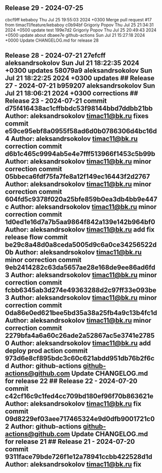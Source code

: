 ## Release 29 - 2024-07-25
cbcf9ff kebaboy Thu Jul 25 19:55:03 2024 +0300 Merge pull request #17 from timac11/feature/kebaboy c0b94bf Grigoriy Popov Thu Jul 25 21:34:31 2024 +0500 update test 199e7d2 Grigoriy Popov Thu Jul 25 20:49:43 2024 +0500 update about dbaee7e github-actions Sun Jul 21 15:27:18 2024 +0000 Update CHANGELOG.md for release 28

## Release 28 - 2024-07-21 27efcff aleksandrsokolov Sun Jul 21 18:22:35 2024 +0300 updates 58079a9 aleksandrsokolov Sun Jul 21 18:22:25 2024 +0300 updates ## Release 27 - 2024-07-21 b959207 aleksandrsokolov Sun Jul 21 18:06:21 2024 +0300 corrections ## Release 23 - 2024-07-21 commit d75f416438ac1cffbbdc53f98144bbd7ddbb21bb Author: aleksandrsokolov <timac11@bk.ru> fixes commit e59ce95ebf8a0955f58ad6d0b0786306d4bc16d4 Author: aleksandrsokolov <timac11@bk.ru> correction commit d6b1c465c9994ab5e4e7fff513966f1453c5b99b Author: aleksandrsokolov <timac11@bk.ru> minor correction commit 05bbeca6fdf75fa7fe8a12f149ec16443f2d2767 Author: aleksandrsokolov <timac11@bk.ru> minor correction commit 604fd5c9378f020a25bfe859b0ea3db4bb9e447c Author: aleksandrsokolov <timac11@bk.ru> minor correction commit 1d0ed1e16d7a7b5aa9864f842a139e142b964bf0 Author: aleksandrsokolov <timac11@bk.ru> add fix release flow commit be29c8a48d0a8ceda5005d9c6a0ce34256522d0b Author: aleksandrsokolov <timac11@bk.ru> minor correction commit 9eb2414282c63da5657ae28e168de9ee86ad6fd3 Author: aleksandrsokolov <timac11@bk.ru> minor correction commit fcbb6345ab3d274e49363288d2c97ff33e093be3 Author: aleksandrsokolov <timac11@bk.ru> minor correction commit 0da86e0ed621bee5bd35a38a25fb4a9c13b4fc1d Author: aleksandrsokolov <timac11@bk.ru> minor correction commit 2279bfa4a6a60c26ade2a52867ac5e3741e27850 Author: aleksandrsokolov <timac11@bk.ru> add deploy prod action commit 973d6e8cf895bdc3c60c621abdd951db76b2f6cd Author: github-actions <github-actions@github.com> Update CHANGELOG.md for release 22 ## Release 22 - 2024-07-20 commit c42cf16c9c1fed4cc709bd180ef96f70b863621e Author: aleksandrsokolov <timac11@bk.ru> fix commit 09d8229ef03aee717465324e9d0dfb9001721c02 Author: github-actions <github-actions@github.com> Update CHANGELOG.md for release 21 ## Release 21 - 2024-07-20 commit 9311face79bde726f1e12a78941ccbb422528d1d Author: aleksandrsokolov <timac11@bk.ru> fix
